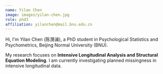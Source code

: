 ```yaml
---
name: Yilan Chen
image: images/yilan-chen.jpg
role: phd3
affiliation: yilanchen@mail.bnu.edu.cn
---
```


Hi, I'm Yilan Chen (陈漪澜), a PhD student in Psychological Statistics and Psychometrics, Beijing Normal University (BNU).

My research focuses on **Intensive Longitudinal Analysis and Structural Equation Modeling**. I am currently investigating planned missingness in intensive longitudinal data.
